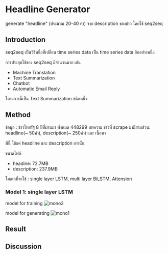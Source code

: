 # Headline Generator

generate "headline" (ประมาณ 20-40 คำ) จาก description ของข่าว โดยใช้ seq2seq

## Introduction
seq2seq เป็นวิธีหนึ่งที่เปลี่ยน time series data เป็น time series data อีกอย่างหนึ่ง

การประยุคใช้ของ seq2seq มีจำนวนมาก เช่น
- Machine Translation
- Text Summarization
- Chatbot
- Automatic Email Reply

โครงการนี้เป็น Text Summarization ชนิดหนึ่ง

## Method
ข้อมูล : ข่าวไทยรัฐ 8 ปีที่ผ่านมา ทั้งหมด 448299 บทความ ข่าวที่ scrape มามีสามส่วน: headline(~ 50คำ), description(~ 250คำ) และ เนื้อหา

ทีนี้ ใช้แค่ headline และ description เท่านั้น

ขนาดไฟล์
- headine: 72.7MB
- description: 237.9MB

โมเดลที่จะใช้ : single layer LSTM, multi layer BiLSTM, Attension

### Model 1: single layer LSTM
model for training
![mono2](https://user-images.githubusercontent.com/44984892/57869145-9aa76080-782e-11e9-8a93-39922bd04d26.png)

model for generating
![mono1](https://user-images.githubusercontent.com/44984892/57869139-9713d980-782e-11e9-91e7-1e8b4ca6fc8b.png)

## Result

## Discussion
